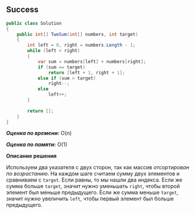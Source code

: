 ## Success

```csharp
public class Solution
{
    public int[] TwoSum(int[] numbers, int target)
    {
        int left = 0, right = numbers.Length - 1;
        while (left < right)
        {
            var sum = numbers[left] + numbers[right];
            if (sum == target)
                return [left + 1, right + 1];
            else if (sum > target)
                right--;
            else
                left++;    
        }
        
        return [];
    }
}
```

***Оценка по времени:*** O(n)

***Оценка по памяти:*** O(1)

**Описание решения**

Используем два указателя с двух сторон, так как массив *отсортирован по возрастанию*. На каждом шаге считаем сумму двух элементов и сравниваем с `target`. Если равны, то мы нашли два индекса. Если же сумма больше `target`, значит нужно уменьшать `right`, чтобы второй элемент был меньше предыдущего. Если же сумма меньше `target`, значит нужно увеличить `left`, чтобы первый элемент был больше предыдущего.